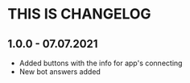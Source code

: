 # THIS IS CHANGELOG

## 1.0.0 - 07.07.2021

- Added buttons with the info for app's connecting
- New bot answers added
